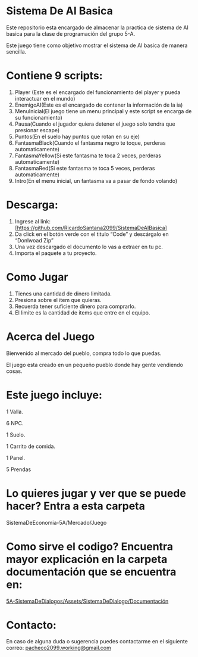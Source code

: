 # Sistema De AI Basica
Este repositorio esta encargado de almacenar la practica de sistema de AI basica para la clase de programación del grupo 5-A.


Este juego tiene como objetivo mostrar el sistema de AI basica de manera sencilla.


# Contiene 9 scripts:
1. Player (Este es el encargado del funcionamiento del player y pueda interactuar en el mundo)
2. EnemigoAI(Este es el encargado de contener la información de la ia)
3. MenuInicial(El juego tiene un menu principal y este script se encarga de su funcionamiento)
4. Pausa(Cuando el jugador quiera detener el juego solo tendra que presionar escape)
5. Puntos(En el suelo hay puntos que rotan en su eje)
6. FantasmaBlack(Cuando el fantasma negro te toque, perderas automaticamente)
7. FantasmaYellow(Si este fantasma te toca 2 veces, perderas automaticamente)
8. FantasmaRed(Si este fantasma te toca 5 veces, perderas automaticamente)
9. Intro(En el menu inicial, un fantasma va a pasar de fondo volando)

# Descarga:
1. Ingrese al link: [https://github.com/RicardoSantana2099/SistemaDeAIBasica]
2. Da click en el botón verde con el titulo “Code” y descárgalo en “Donlwoad Zip”
3. Una vez descargado el documento lo vas a extraer en tu pc.
4. Importa el paquete a tu proyecto.


# Como Jugar
1. Tienes una cantidad de dinero limitada.
2. Presiona sobre el item que quieras.
3. Recuerda tener suficiente dinero para comprarlo.
4. El limite es la cantidad de items que entre en el equipo.

# Acerca del Juego

Bienvenido al mercado del pueblo, compra todo lo que puedas.

El juego esta creado en un pequeño pueblo donde hay gente vendiendo cosas.

# Este juego incluye:

1 Valla.

6 NPC.

1 Suelo.

1 Carrito de comida.

1 Panel.

5 Prendas

# Lo quieres jugar y ver que se puede hacer? Entra a esta carpeta

SistemaDeEconomia-5A/Mercado/Juego


# Como sirve el codigo? Encuentra mayor explicación en la carpeta documentación que se encuentra en: 

[5A-SistemaDeDialogos/Assets/SistemaDeDialogo/Documentación](https://github.com/RicardoSantana2099/SistemaDeEconomia-5A/tree/main/Mercado/Assets/SistemaDeEconomia/Documentaci%C3%B3)


# Contacto:

En caso de alguna duda o sugerencia puedes contactarme en el siguiente correo:
pacheco2099.working@gmail.com


